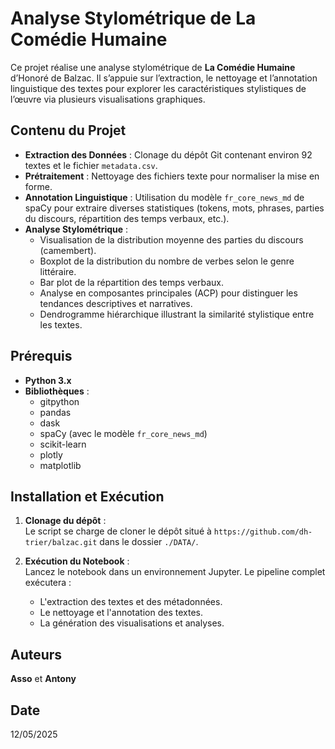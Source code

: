 # Analyse Stylométrique de La Comédie Humaine

Ce projet réalise une analyse stylométrique de **La Comédie Humaine** d’Honoré de Balzac. Il s’appuie sur l’extraction, le nettoyage et l’annotation linguistique des textes pour explorer les caractéristiques stylistiques de l’œuvre via plusieurs visualisations graphiques.

## Contenu du Projet
- **Extraction des Données** : Clonage du dépôt Git contenant environ 92 textes et le fichier `metadata.csv`.
- **Prétraitement** : Nettoyage des fichiers texte pour normaliser la mise en forme.
- **Annotation Linguistique** : Utilisation du modèle `fr_core_news_md` de spaCy pour extraire diverses statistiques (tokens, mots, phrases, parties du discours, répartition des temps verbaux, etc.).
- **Analyse Stylométrique** :  
  - Visualisation de la distribution moyenne des parties du discours (camembert).
  - Boxplot de la distribution du nombre de verbes selon le genre littéraire.
  - Bar plot de la répartition des temps verbaux.
  - Analyse en composantes principales (ACP) pour distinguer les tendances descriptives et narratives.
  - Dendrogramme hiérarchique illustrant la similarité stylistique entre les textes.

## Prérequis
- **Python 3.x**
- **Bibliothèques** :
  - gitpython
  - pandas
  - dask
  - spaCy (avec le modèle `fr_core_news_md`)
  - scikit-learn
  - plotly
  - matplotlib

## Installation et Exécution
1. **Clonage du dépôt** :  
   Le script se charge de cloner le dépôt situé à `https://github.com/dh-trier/balzac.git` dans le dossier `./DATA/`.

2. **Exécution du Notebook** :  
   Lancez le notebook dans un environnement Jupyter. Le pipeline complet exécutera :
   - L'extraction des textes et des métadonnées.
   - Le nettoyage et l'annotation des textes.
   - La génération des visualisations et analyses.

## Auteurs
**Asso** et **Antony**

## Date
12/05/2025
